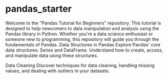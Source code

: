 # pandas_starter
Welcome to the "Pandas Tutorial for Beginners" repository. This tutorial is designed to help newcomers to data manipulation and analysis using the Pandas library in Python. Whether you're a data science enthusiast or someone new to programming, this repository will guide you through the fundamentals of Pandas.
Data Structures in Pandas
Explore Pandas' core data structures: Series and DataFrame. Understand how to create, access, and manipulate data using these structures.

Data Cleaning
Discover techniques for data cleaning, handling missing values, and dealing with outliers in your datasets.
